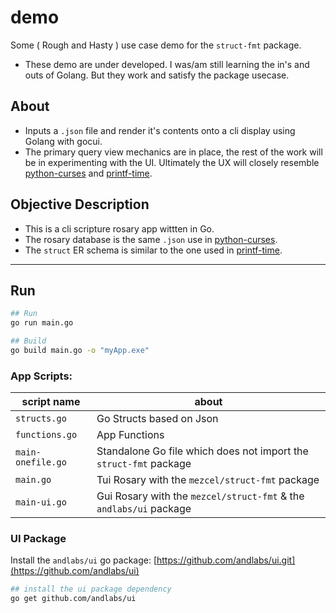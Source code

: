 # demo

Some ( Rough and Hasty ) use case demo for the ```struct-fmt``` package.
* These demo are under developed. I was/am still learning the in's and outs of Golang. But they work and satisfy the package usecase.

## About

* Inputs a ```.json``` file and render it's contents onto a cli display using Golang with gocui.
* The primary query view mechanics are in place, the rest of the work will be in experimenting with the UI. Ultimately the UX will closely resemble [python-curses]( http://github.com/mezcel/python-curses ) and [printf-time]( http://github.com/mezcel/printf-time ).

## Objective Description

* This is a cli scripture rosary app wittten in Go.
* The rosary database is the same ```.json``` use in [python-curses]( http://github.com/mezcel/python-curses ).
* The ```struct``` ER schema is similar to the one used in [printf-time]( http://github.com/mezcel/printf-time ).

---

## Run

```sh
## Run
go run main.go

## Build
go build main.go -o "myApp.exe"
```

### App Scripts:

| script name | about |
| --- | --- |
|```structs.go```|Go Structs based on Json|
|```functions.go```|App Functions|
|```main-onefile.go```|Standalone Go file which does not import the ```struct-fmt``` package|
|```main.go```|Tui Rosary with the ```mezcel/struct-fmt``` package|
|```main-ui.go```|Gui Rosary with the ```mezcel/struct-fmt``` & the ```andlabs/ui``` package |

### UI Package

Install the ```andlabs/ui``` go package: [https://github.com/andlabs/ui.git](https://github.com/andlabs/ui)
```sh
## install the ui package dependency
go get github.com/andlabs/ui
```

